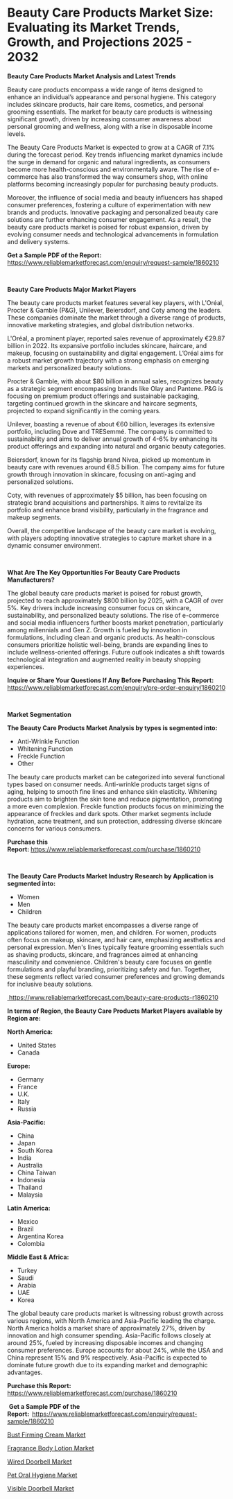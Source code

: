 <p><h1>Beauty Care Products Market Size: Evaluating its Market Trends, Growth, and Projections 2025 - 2032</h1></p><p><strong>Beauty Care Products Market Analysis and Latest Trends</strong></p>
<p><p>Beauty care products encompass a wide range of items designed to enhance an individual’s appearance and personal hygiene. This category includes skincare products, hair care items, cosmetics, and personal grooming essentials. The market for beauty care products is witnessing significant growth, driven by increasing consumer awareness about personal grooming and wellness, along with a rise in disposable income levels.</p><p>The Beauty Care Products Market is expected to grow at a CAGR of 7.1% during the forecast period. Key trends influencing market dynamics include the surge in demand for organic and natural ingredients, as consumers become more health-conscious and environmentally aware. The rise of e-commerce has also transformed the way consumers shop, with online platforms becoming increasingly popular for purchasing beauty products.</p><p>Moreover, the influence of social media and beauty influencers has shaped consumer preferences, fostering a culture of experimentation with new brands and products. Innovative packaging and personalized beauty care solutions are further enhancing consumer engagement. As a result, the beauty care products market is poised for robust expansion, driven by evolving consumer needs and technological advancements in formulation and delivery systems.</p></p>
<p><strong>Get a Sample PDF of the Report:&nbsp;</strong> <a href="https://www.reliablemarketforecast.com/enquiry/request-sample/1860210?utm_campaign=2011&utm_medium=2&utm_source=Github&utm_content=ia&utm_term=05042025&utm_id=beauty-care-products">https://www.reliablemarketforecast.com/enquiry/request-sample/1860210</a></p>
<p>&nbsp;</p>
<p><strong>Beauty Care Products Major Market Players</strong></p>
<p><p>The beauty care products market features several key players, with L'Oréal, Procter & Gamble (P&G), Unilever, Beiersdorf, and Coty among the leaders. These companies dominate the market through a diverse range of products, innovative marketing strategies, and global distribution networks.</p><p>L'Oréal, a prominent player, reported sales revenue of approximately €29.87 billion in 2022. Its expansive portfolio includes skincare, haircare, and makeup, focusing on sustainability and digital engagement. L’Oréal aims for a robust market growth trajectory with a strong emphasis on emerging markets and personalized beauty solutions.</p><p>Procter & Gamble, with about $80 billion in annual sales, recognizes beauty as a strategic segment encompassing brands like Olay and Pantene. P&G is focusing on premium product offerings and sustainable packaging, targeting continued growth in the skincare and haircare segments, projected to expand significantly in the coming years.</p><p>Unilever, boasting a revenue of about €60 billion, leverages its extensive portfolio, including Dove and TRESemmé. The company is committed to sustainability and aims to deliver annual growth of 4-6% by enhancing its product offerings and expanding into natural and organic beauty categories.</p><p>Beiersdorf, known for its flagship brand Nivea, picked up momentum in beauty care with revenues around €8.5 billion. The company aims for future growth through innovation in skincare, focusing on anti-aging and personalized solutions.</p><p>Coty, with revenues of approximately $5 billion, has been focusing on strategic brand acquisitions and partnerships. It aims to revitalize its portfolio and enhance brand visibility, particularly in the fragrance and makeup segments.</p><p>Overall, the competitive landscape of the beauty care market is evolving, with players adopting innovative strategies to capture market share in a dynamic consumer environment.</p></p>
<p>&nbsp;</p>
<p><strong>What Are The Key Opportunities For Beauty Care Products Manufacturers?</strong></p>
<p><p>The global beauty care products market is poised for robust growth, projected to reach approximately $800 billion by 2025, with a CAGR of over 5%. Key drivers include increasing consumer focus on skincare, sustainability, and personalized beauty solutions. The rise of e-commerce and social media influencers further boosts market penetration, particularly among millennials and Gen Z. Growth is fueled by innovation in formulations, including clean and organic products. As health-conscious consumers prioritize holistic well-being, brands are expanding lines to include wellness-oriented offerings. Future outlook indicates a shift towards technological integration and augmented reality in beauty shopping experiences.</p></p>
<p><strong>Inquire or Share Your Questions If Any Before Purchasing This Report:</strong> <a href="https://www.reliablemarketforecast.com/enquiry/pre-order-enquiry/1860210?utm_campaign=2011&utm_medium=2&utm_source=Github&utm_content=ia&utm_term=05042025&utm_id=beauty-care-products">https://www.reliablemarketforecast.com/enquiry/pre-order-enquiry/1860210</a></p>
<p>&nbsp;</p>
<p><strong>Market Segmentation</strong></p>
<p><strong>The Beauty Care Products Market Analysis by types is segmented into:</strong></p>
<p><ul><li>Anti-Wrinkle Function</li><li>Whitening Function</li><li>Freckle Function</li><li>Other</li></ul></p>
<p><p>The beauty care products market can be categorized into several functional types based on consumer needs. Anti-wrinkle products target signs of aging, helping to smooth fine lines and enhance skin elasticity. Whitening products aim to brighten the skin tone and reduce pigmentation, promoting a more even complexion. Freckle function products focus on minimizing the appearance of freckles and dark spots. Other market segments include hydration, acne treatment, and sun protection, addressing diverse skincare concerns for various consumers.</p></p>
<p><strong>Purchase this Report:&nbsp;</strong><a href="https://www.reliablemarketforecast.com/purchase/1860210?utm_campaign=2011&utm_medium=2&utm_source=Github&utm_content=ia&utm_term=05042025&utm_id=beauty-care-products">https://www.reliablemarketforecast.com/purchase/1860210</a></p>
<p>&nbsp;</p>
<p><strong>The Beauty Care Products Market Industry Research by Application is segmented into:</strong></p>
<p><ul><li>Women</li><li>Men</li><li>Children</li></ul></p>
<p><p>The beauty care products market encompasses a diverse range of applications tailored for women, men, and children. For women, products often focus on makeup, skincare, and hair care, emphasizing aesthetics and personal expression. Men's lines typically feature grooming essentials such as shaving products, skincare, and fragrances aimed at enhancing masculinity and convenience. Children's beauty care focuses on gentle formulations and playful branding, prioritizing safety and fun. Together, these segments reflect varied consumer preferences and growing demands for inclusive beauty solutions.</p></p>
<p><a href="https://www.reliablemarketforecast.com/beauty-care-products-r1860210?utm_campaign=2011&utm_medium=2&utm_source=Github&utm_content=ia&utm_term=05042025&utm_id=beauty-care-products">&nbsp;https://www.reliablemarketforecast.com/beauty-care-products-r1860210</a></p>
<p><strong>In terms of Region, the Beauty Care Products Market Players available by Region are:</strong></p>
<p>
    <p> <strong> North America: </strong>
        <ul>
            <li>United States</li>
            <li>Canada</li>
        </ul>
        </p> 
    <p> <strong> Europe: </strong>
        <ul>
            <li>Germany</li>
            <li>France</li>
            <li>U.K.</li>
            <li>Italy</li>
            <li>Russia</li>
        </ul>
        </p> 
    <p> <strong> Asia-Pacific: </strong>
        <ul>
            <li>China</li>
            <li>Japan</li>
            <li>South Korea</li>
            <li>India</li>
            <li>Australia</li>
            <li>China Taiwan</li>
            <li>Indonesia</li>
            <li>Thailand</li>
            <li>Malaysia</li>
        </ul>
        </p> 
    <p> <strong> Latin America: </strong>
        <ul>
            <li>Mexico</li>
            <li>Brazil</li>
            <li>Argentina Korea</li>
            <li>Colombia</li>
        </ul>
        </p> 
    <p> <strong> Middle East & Africa: </strong>
        <ul>
            <li>Turkey</li>
            <li>Saudi</li>
            <li>Arabia</li>
            <li>UAE</li>
            <li>Korea</li>
        </ul>
    </p>
    </p>
<p><p>The global beauty care products market is witnessing robust growth across various regions, with North America and Asia-Pacific leading the charge. North America holds a market share of approximately 27%, driven by innovation and high consumer spending. Asia-Pacific follows closely at around 25%, fueled by increasing disposable incomes and changing consumer preferences. Europe accounts for about 24%, while the USA and China represent 15% and 9% respectively. Asia-Pacific is expected to dominate future growth due to its expanding market and demographic advantages.</p></p>
<p><strong>Purchase this Report: </strong><a href="https://www.reliablemarketforecast.com/purchase/1860210?utm_campaign=2011&utm_medium=2&utm_source=Github&utm_content=ia&utm_term=05042025&utm_id=beauty-care-products">https://www.reliablemarketforecast.com/purchase/1860210</a></p>
<p>&nbsp;<strong>Get a Sample PDF of the Report:&nbsp;&nbsp;</strong><a href="https://www.reliablemarketforecast.com/enquiry/request-sample/1860210?utm_campaign=2011&utm_medium=2&utm_source=Github&utm_content=ia&utm_term=05042025&utm_id=beauty-care-products">https://www.reliablemarketforecast.com/enquiry/request-sample/1860210</a></p>
<p><strong></strong></p>
<p><p><a href="https://github.com/seherlouize/Market-Research-Report-List-1/blob/main/bust-firming-cream-market.md?utm_campaign=2011&utm_medium=2&utm_source=Github&utm_content=ia&utm_term=05042025&utm_id=beauty-care-products">Bust Firming Cream Market</a></p><p><a href="https://github.com/delcirodda4f/Market-Research-Report-List-1/blob/main/fragrance-body-lotion-market.md?utm_campaign=2011&utm_medium=2&utm_source=Github&utm_content=ia&utm_term=05042025&utm_id=beauty-care-products">Fragrance Body Lotion Market</a></p><p><a href="https://github.com/moroesarta/Market-Research-Report-List-1/blob/main/wired-doorbell-market.md?utm_campaign=2011&utm_medium=2&utm_source=Github&utm_content=ia&utm_term=05042025&utm_id=beauty-care-products">Wired Doorbell Market</a></p><p><a href="https://github.com/szaszgrychkq/Market-Research-Report-List-1/blob/main/pet-oral-hygiene-market.md?utm_campaign=2011&utm_medium=2&utm_source=Github&utm_content=ia&utm_term=05042025&utm_id=beauty-care-products">Pet Oral Hygiene Market</a></p><p><a href="https://github.com/sadaandilou/Market-Research-Report-List-1/blob/main/visible-doorbell-market.md?utm_campaign=2011&utm_medium=2&utm_source=Github&utm_content=ia&utm_term=05042025&utm_id=beauty-care-products">Visible Doorbell Market</a></p></p>